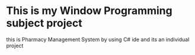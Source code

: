 # This is my Window Programming subject project

this is Pharmacy Management System by using C# ide and its an individual project
